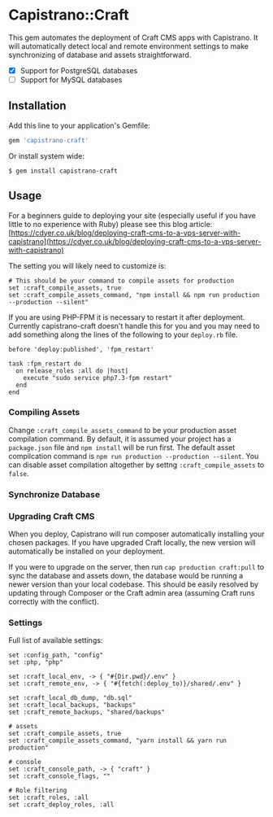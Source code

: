 # Capistrano::Craft

This gem automates the deployment of Craft CMS apps with Capistrano. It will automatically detect local and remote environment settings to make synchronizing of database and assets straightforward.

- [x] Support for PostgreSQL databases
- [ ] Support for MySQL databases

## Installation

Add this line to your application's Gemfile:

```ruby
gem 'capistrano-craft'
```

Or install system wide:

    $ gem install capistrano-craft

## Usage

For a beginners guide to deploying your site (especially useful if you have little to no experience with Ruby) please see this blog article: [https://cdyer.co.uk/blog/deploying-craft-cms-to-a-vps-server-with-capistrano](https://cdyer.co.uk/blog/deploying-craft-cms-to-a-vps-server-with-capistrano)

The setting you will likely need to customize is:
```
# This should be your command to compile assets for production
set :craft_compile_assets, true
set :craft_compile_assets_command, "npm install && npm run production --production --silent"
```

If you are using PHP-FPM it is necessary to restart it after deployment. Currently capistrano-craft doesn't handle this for you and you may need to add something along the lines of the following to your `deploy.rb` file.

```
before 'deploy:published', 'fpm_restart'

task :fpm_restart do
  on release_roles :all do |host|
    execute "sudo service php7.3-fpm restart"
  end
end
```

### Compiling Assets

Change `:craft_compile_assets_command` to be your production asset compilation command. By default, it is assumed your project has a `package.json` file and  `npm install` will be run first. The default asset compilcation command is `npm run production --production --silent`. You can disable asset compilation altogether by settng `:craft_compile_assets` to `false`.

### Synchronize Database


### Upgrading Craft CMS

When you deploy, Capistrano will run composer automatically installing your chosen packages. If you have upgraded Craft locally, the new version will automatically be installed on your deployment.

If you were to upgrade on the server, then run `cap production craft:pull` to sync the database and assets down, the database would be running a newer version than your local codebase. This should be easily resolved by updating through Composer or the Craft admin area (assuming Craft runs correctly with the conflict).

### Settings

Full list of available settings:

```
set :config_path, "config"
set :php, "php"

set :craft_local_env, -> { "#{Dir.pwd}/.env" }
set :craft_remote_env, -> { "#{fetch(:deploy_to)}/shared/.env" }

set :craft_local_db_dump, "db.sql"
set :craft_local_backups, "backups"
set :craft_remote_backups, "shared/backups"

# assets
set :craft_compile_assets, true                                      
set :craft_compile_assets_command, "yarn install && yarn run production"

# console
set :craft_console_path, -> { "craft" }
set :craft_console_flags, ""

# Role filtering
set :craft_roles, :all
set :craft_deploy_roles, :all
```
